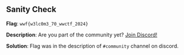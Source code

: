 ## Sanity Check

**Flag**: `wwf{w3lc0m3_70_wwctf_2024}`

**Description**: Are you part of the community yet?
<a href="https://discord.gg/guwaGy3ftN" class="link">Join Discord!</a>

**Solution**: Flag was in the description of `#community` channel on discord.